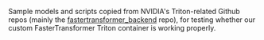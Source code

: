 Sample models and scripts copied from NVIDIA's Triton-related Github repos (mainly the [fastertransformer_backend](https://github.com/triton-inference-server/fastertransformer_backend) repo), for testing whether our custom FasterTransformer Triton container is working properly.
